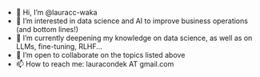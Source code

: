 - 👋 Hi, I’m @lauracc-waka
- 👀 I’m interested in data science and AI to improve business operations (and bottom lines!)
- 🌱 I’m currently deepening my knowledge on data science, as well as on LLMs, fine-tuning, RLHF...
- 💞️ I’m open to collaborate on the topics listed above
- 📫 How to reach me: lauracondek AT gmail.com

<!---
lauracc-waka/lauracc-waka is a ✨ special ✨ repository because its `README.md` (this file) appears on your GitHub profile.
You can click the Preview link to take a look at your changes.
--->

